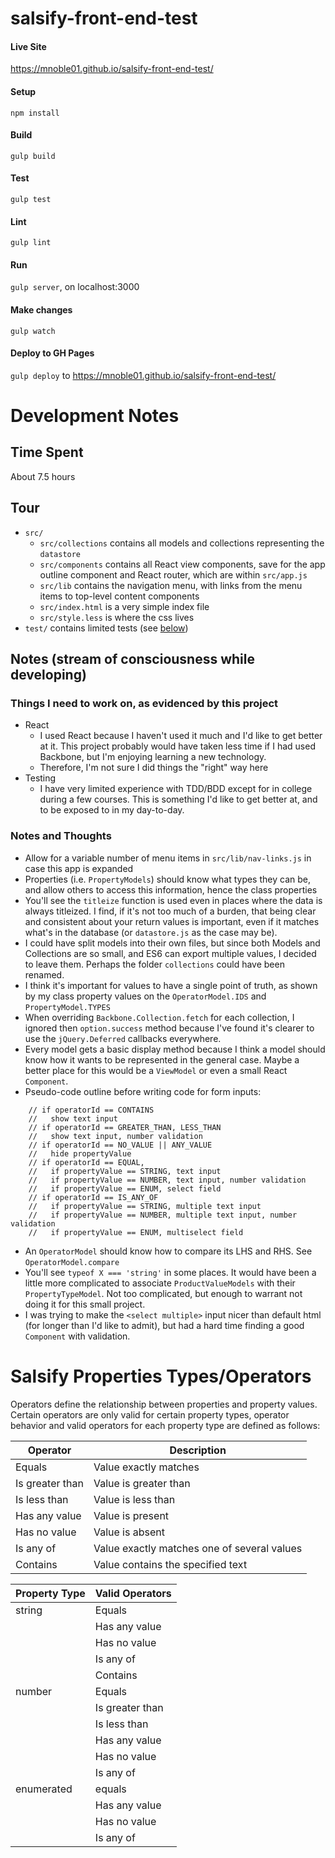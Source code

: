 # salsify-front-end-test

#### Live Site
https://mnoble01.github.io/salsify-front-end-test/

#### Setup
`npm install`

#### Build
`gulp build`

#### Test
`gulp test`

#### Lint
`gulp lint`

#### Run
`gulp server`, on localhost:3000

#### Make changes
`gulp watch`

#### Deploy to GH Pages
`gulp deploy` to https://mnoble01.github.io/salsify-front-end-test/

# Development Notes

## Time Spent
About 7.5 hours

## Tour
- `src/`
  - `src/collections` contains all models and collections representing the `datastore`
  - `src/components` contains all React view components, save for the app outline component and React router, which are within `src/app.js`
  - `src/lib` contains the navigation menu, with links from the menu items to top-level content components
  - `src/index.html` is a very simple index file
  - `src/style.less` is where the css lives
- `test/` contains limited tests (see [below](#notes-and-thoughts))

## Notes (stream of consciousness while developing)

### Things I need to work on, as evidenced by this project
- React
  - I used React because I haven't used it much and I'd like to get better at it. This project probably would have taken less time if I had used Backbone, but I'm enjoying learning a new technology.
  - Therefore, I'm not sure I did things the "right" way here
- Testing
  - I have very limited experience with TDD/BDD except for in college during a few courses. This is something I'd like to get better at, and to be exposed to in my day-to-day.

### Notes and Thoughts
- Allow for a variable number of menu items in `src/lib/nav-links.js` in case this app is expanded
- Properties (i.e. `PropertyModels`) should know what types they can be, and allow others to access this information, hence the class properties
- You'll see the `titleize` function is used even in places where the data is always titleized. I find, if it's not too much of a burden, that being clear and consistent about your return values is important, even if it matches what's in the database (or `datastore.js` as the case may be).
- I could have split models into their own files, but since both Models and Collections are so small, and ES6 can export multiple values, I decided to leave them. Perhaps the folder `collections` could have been renamed.
- I think it's important for values to have a single point of truth, as shown by my class property values on the `OperatorModel.IDS` and `PropertyModel.TYPES`
- When overriding `Backbone.Collection.fetch` for each collection, I ignored then `option.success` method because I've found it's clearer to use the `jQuery.Deferred` callbacks everywhere.
- Every model gets a basic display method because I think a model should know how it wants to be represented in the general case. Maybe a better place for this would be a `ViewModel` or even a small React `Component`.
- Pseudo-code outline before writing code for form inputs:
```
    // if operatorId == CONTAINS
    //   show text input
    // if operatorId == GREATER_THAN, LESS_THAN
    //   show text input, number validation
    // if operatorId == NO_VALUE || ANY_VALUE
    //   hide propertyValue
    // if operatorId == EQUAL,
    //   if propertyValue == STRING, text input
    //   if propertyValue == NUMBER, text input, number validation
    //   if propertyValue == ENUM, select field
    // if operatorId == IS_ANY_OF
    //   if propertyValue == STRING, multiple text input
    //   if propertyValue == NUMBER, multiple text input, number validation
    //   if propertyValue == ENUM, multiselect field
```
- An `OperatorModel` should know how to compare its LHS and RHS. See `OperatorModel.compare`
- You'll see `typeof X === 'string'` in some places. It would have been a little more complicated to associate `ProductValueModels` with their `PropertyTypeModel`. Not too complicated, but enough to warrant not doing it for this small project.
- I was trying to make the `<select multiple>` input nicer than default html (for longer than I'd like to admit), but had a hard time finding a good `Component` with validation.


# Salsify Properties Types/Operators

Operators define the relationship between properties and property values. Certain operators are only valid for certain property types, operator behavior and valid operators for each property type are defined as follows:

| Operator | Description |
-----------|--------------
| Equals   | Value exactly matches |
| Is greater than | Value is greater than |
| Is less than  | Value is less than |
| Has any value | Value is present |
| Has no value  | Value is absent  |
| Is any of     | Value exactly matches one of several values |
| Contains      | Value contains the specified text |


| Property Type | Valid Operators |
---------------- | ----------------
| string | Equals |
| | Has any value |
| | Has no value |
| | Is any of |
| | Contains |
| number | Equals |
| | Is greater than |
| | Is less than |
| | Has any value |
| | Has no value |
| | Is any of |
| enumerated | equals |
| | Has any value |
| | Has no value |
| | Is any of |
